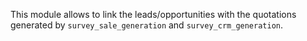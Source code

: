 This module allows to link the leads/opportunities with the quotations
generated by `survey_sale_generation` and `survey_crm_generation`.
